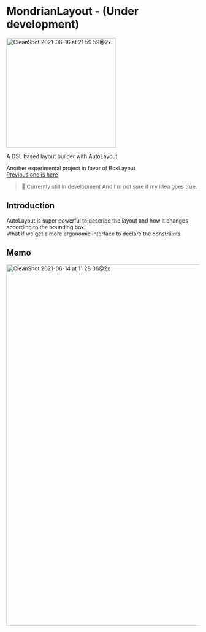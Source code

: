 # MondrianLayout - (Under development)

<img width="286" alt="CleanShot 2021-06-16 at 21 59 59@2x" src="https://user-images.githubusercontent.com/1888355/122223608-4af46100-ceee-11eb-9bc1-364c9ddec5c6.png">

A DSL based layout builder with AutoLayout

Another experimental project in favor of BoxLayout  
[Previous one is here](https://github.com/muukii/BoxLayout)

> 🧦 Currently still in development
> And I'm not sure if my idea goes true.

## Introduction

AutoLayout is super powerful to describe the layout and how it changes according to the bounding box.  
What if we get a more ergonomic interface to declare the constraints.

## Memo

<img width="943" alt="CleanShot 2021-06-14 at 11 28 36@2x" src="https://user-images.githubusercontent.com/1888355/121831930-b8906980-cd03-11eb-80ce-3c4770aec61a.png">

